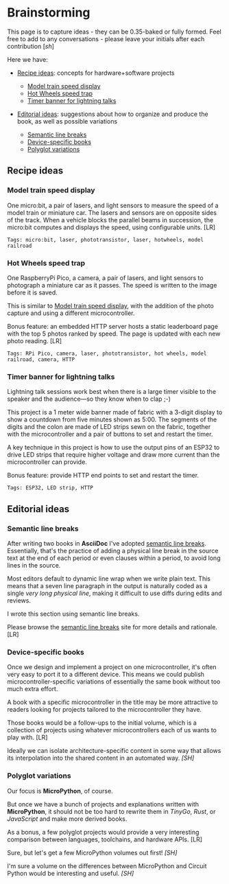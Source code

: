 # Brainstorming

This page is to capture ideas - they can be 0.35-baked or fully formed.
Feel free to add to any conversations - please leave your initials after
each contribution [_sh_]

Here we have:

* [Recipe ideas](#recipe-ideas): concepts for hardware+software projects
    * [Model train speed display](#model-train-speed-display)
    * [Hot Wheels speed trap](#hot-wheels-speed-trap)
    * [Timer banner for lightning talks](#timer-banner-for-lightning-talks)

* [Editorial ideas](#editorial-ideas): suggestions about how to organize
and produce the book, as well as possible variations
    * [Semantic line breaks](#semantic-line-breaks)
    * [Device-specific books](#device-specific-books)
    * [Polyglot variations](#polyglot-variations)

## Recipe ideas

### Model train speed display

One micro:bit, a pair of lasers, and light sensors to
measure the speed of a model train or miniature car.
The lasers and sensors are on opposite sides of the track.
When a vehicle blocks the parallel beams in succession,
the micro:bit computes and displays the speed,
using configurable units. [LR]

```tags
Tags: micro:bit, laser, phototransistor, laser, hotwheels, model railroad
```


### Hot Wheels speed trap

One RaspberryPi Pico, a camera, a pair of lasers, and light sensors to
photograph a miniature car as it passes.
The speed is written to the image before it is saved.

This is similar to [Model train speed display](#model-train-speed-display),
with the addition of the photo capture and using a different microcontroller.

Bonus feature: an embedded HTTP server hosts a static leaderboard page
with the top 5 photos ranked by speed.
The page is updated with each new photo reading.
 [LR]

```tags
Tags: RPi Pico, camera, laser, phototransistor, hot wheels, model railroad, camera, HTTP
```

### Timer banner for lightning talks

Lightning talk sessions work best when there is a large timer visible to
the speaker and the audience—so they know when to clap ;-)

This project is a 1 meter wide banner made of fabric with a
3-digit display to show a countdown from
five minutes shown as 5:00.
The segments of the digits and the colon are made of LED strips sewn on the fabric,
together with the microcontroller
and a pair of buttons to set and restart the timer.

A key technique in this project is how to use the output pins of
an ESP32 to drive LED strips that require higher voltage and
draw more current than the microcontroller can provide.

Bonus feature: provide HTTP end points to set and restart the timer.

```tags
Tags: ESP32, LED strip, HTTP
```

## Editorial ideas

### Semantic line breaks

After writing two books in **AsciiDoc** I've adopted
[semantic line breaks](https://sembr.org/).
Essentially, that's the practice of adding a physical line break in the source text
at the end of each period or even clauses within a period,
to avoid long lines in the source.

Most editors default to dynamic line wrap when we write plain text.
This means that a seven line paragraph in the output is naturally coded as
a single *very long physical line*,
making it difficult to use diffs during edits and reviews.

I wrote this section using semantic line breaks.

Please browse the [semantic line breaks](https://sembr.org/) site for
more details and rationale. [LR]

### Device-specific books

Once we design and implement a project on one microcontroller,
it's often very easy to port it to a different device.
This means we could publish microcontroller-specific variations
of essentially the same book without too much extra effort.

A book with a specific microcontroller in the title
may be more attractive to readers looking for projects
tailored to the microcontroller they have.

Those books would be a follow-ups to the initial volume,
which is a collection of projects using whatever
microcontrollers each of us wants to play with. [LR]

Ideally we can isolate architecture-specific content
in some way that allows its interpolation into the
shared content in an automated way. _[SH]_

### Polyglot variations

Our focus is **MicroPython**, of course.

But once we have a bunch of projects and explanations written
with **MicroPython**, it should not be too hard to rewrite them in
*TinyGo*, *Rust*, or *JavaScript* and make more derived books.

As a bonus, a few polyglot projects would provide a very interesting
comparison between languages, toolchains, and hardware APIs. [LR] 

Sure, but let's get a few MicroPython volumes out first! _[SH]_

I'm sure a volume on the differences
between MicroPython and Circuit Python
would be interesting and useful. _[SH]_
